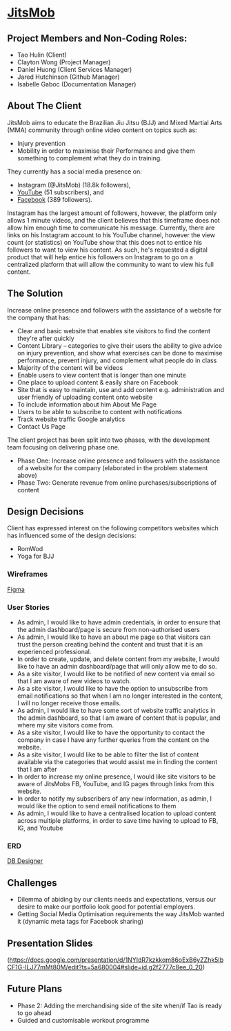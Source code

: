 # [JitsMob](http://jitsmob.netlify.com/)

## Project Members and Non-Coding Roles:
* Tao Hulin (Client)
* Clayton Wong (Project Manager)
* Daniel Huong (Client Services Manager)
* Jared Hutchinson (Github Manager)
* Isabelle Gaboc (Documentation Manager)


## About The Client

JitsMob aims to educate the Brazilian Jiu Jitsu (BJJ) and Mixed Martial Arts (MMA) community through online video content on topics such as: 
 * Injury prevention 
 * Mobility 
in order to maximise their Performance and give them something to complement what they do in training.

They currently has a social media presence on:
* Instagram (@JitsMob) (18.8k followers), 
* [YouTube](https://www.youtube.com/channel/UCe6FjCO70FkCIqaGkPEyXZQ)  (51 subscribers), and 
* [Facebook](https://www.facebook.com/JitsMob-1854775828114449/) (389 followers). 

Instagram has the largest amount of followers, however, the platform only allows 1 minute videos, and the client believes that this timeframe does not allow him enough time to communicate his message. Currently, there are links on his Instagram account to his YouTube channel, however the view count (or statistics) on YouTube show that this does not to entice his followers to want to view his content. As such, he's requested a digital product that will help entice his followers on Instagram to go on a centralized platform that will allow the community to want to view his full content.

## The Solution

Increase online presence and followers with the assistance of a website for the company that has:
* Clear and basic website that enables site visitors to find the content they're after quickly
* Content Library – categories to give their users the ability to give advice on injury prevention, and show what exercises can be done to maximise performance, prevent injury, and complement what people do in class
* Majority of the content will be videos
* Enable users to view content that is longer than one minute
* One place to upload content & easily share on Facebook
* Site that is easy to maintain, use and add content e.g. administration and user friendly of uploading content onto website
* To include information about him ­About Me Page
* Users to be able to subscribe to content with notifications
* Track website traffic ­Google analytics
* Contact Us Page


The client project has been split into two phases, with the development team focusing on delivering phase one.
 * Phase One: Increase online presence and followers with the assistance of a website for the company (elaborated in the problem statement above)
 * Phase Two: Generate revenue from online purchases/subscriptions of content

## Design Decisions

Client has expressed interest on the following competitors websites which has influenced some of the design decisions:

* RomWod
* Yoga for BJJ

### Wireframes

[Figma](https://www.figma.com/file/Ru0Zjt2kZeXl3uAH3XKJEW08/JitsMob?node-id=337%3A30)

### User Stories

* As admin, I would like to have admin credentials, in order to ensure that the admin dashboard/page is secure from non-authorised users
* As admin, I would like to have an about me page so that visitors can trust the person creating behind the content and trust that it is an experienced professional.
* In order to create, update, and delete content from my website, I would like to have an admin dashboard/page that will only allow me to do so.
* As a site visitor, I would like to be notified of new content via email so that I am aware of new videos to watch.
* As a site visitor, I would like to have the option to unsubscribe from email notifications so that when I am no longer interested in the content, I will no longer receive those emails.
* As admin, I would like to have some sort of website traffic analytics in the admin dashboard, so that I am aware of content that is popular, and where my site visitors come from.
* As a site visitor, I would like to have the opportunity to contact the company in case I have any further queries from the content on the website.
* As a site visitor, I would like to be able to filter the list of content available via the categories that would assist me in finding the content that I am after
* In order to increase my online presence, I would like site visitors to be aware of JitsMobs FB, YouTube, and IG pages through links from this website.
* In order to notify my subscribers of any new information, as admin, I would like the option to send email notifications to them
* As admin, I would like to have a centralised location to upload content across multiple platforms, in order to save time having to upload to FB, IG, and Youtube

### ERD

[DB Designer](http://dbdesigner.net/designer/schema/138851)

## Challenges

* Dilemma of abiding by our clients needs and expectations, versus our desire to make our portfolio look good for potential employers.
* Getting Social Media Optimisation requirements the way JitsMob wanted it (dynamic meta tags for Facebook sharing)

## Presentation Slides

(https://docs.google.com/presentation/d/1NYIdR7kzkkqm86oExB6yZZhk5IbCF1G-ILJ77mMt80M/edit?ts=5a680004#slide=id.g2f2777c8ee_0_20)

## Future Plans
* Phase 2: Adding the merchandising side of the site when/if Tao is ready to go ahead
* Guided and customisable workout programme



